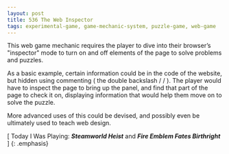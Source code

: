 ```yaml
---
layout: post
title: 536 The Web Inspector
tags: experimental-game, game-mechanic-system, puzzle-game, web-game
---
```

This web game mechanic requires the player to dive into their browser’s "inspector" mode to turn on and off elements of the page to solve problems and puzzles.

As a basic example, certain information could be in the code of the website, but hidden using commenting ( the double backslash / / ).  The player would have to inspect the page to bring up the panel, and find that part of the page to check it on, displaying information that would help them move on to solve the puzzle.

More advanced uses of this could be devised, and possibly even be ultimately used to teach web design.

[ Today I Was Playing: ***Steamworld Heist*** and ***Fire Emblem Fates Birthright*** ]
{: .emphasis}